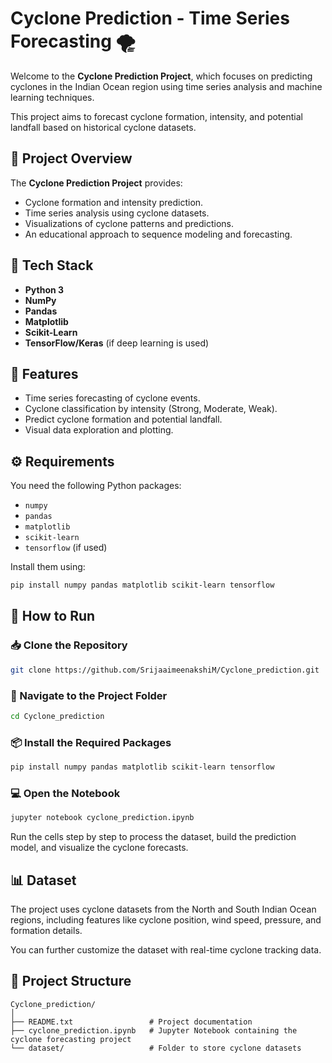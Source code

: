 # Cyclone Prediction - Time Series Forecasting 🌪️

Welcome to the **Cyclone Prediction Project**, which focuses on predicting cyclones in the Indian Ocean region using time series analysis and machine learning techniques.

This project aims to forecast cyclone formation, intensity, and potential landfall based on historical cyclone datasets.

## 📄 Project Overview
The **Cyclone Prediction Project** provides:
- Cyclone formation and intensity prediction.
- Time series analysis using cyclone datasets.
- Visualizations of cyclone patterns and predictions.
- An educational approach to sequence modeling and forecasting.

## 💪 Tech Stack
- **Python 3**
- **NumPy**
- **Pandas**
- **Matplotlib**
- **Scikit-Learn**
- **TensorFlow/Keras** (if deep learning is used)

## 🚀 Features
- Time series forecasting of cyclone events.
- Cyclone classification by intensity (Strong, Moderate, Weak).
- Predict cyclone formation and potential landfall.
- Visual data exploration and plotting.

## ⚙️ Requirements
You need the following Python packages:
- `numpy`
- `pandas`
- `matplotlib`
- `scikit-learn`
- `tensorflow` (if used)

Install them using:
```bash
pip install numpy pandas matplotlib scikit-learn tensorflow
```

## 🚀 How to Run

### 📥 Clone the Repository
```bash
git clone https://github.com/SrijaaimeenakshiM/Cyclone_prediction.git
```

### 🔢 Navigate to the Project Folder
```bash
cd Cyclone_prediction
```

### 📦 Install the Required Packages
```bash
pip install numpy pandas matplotlib scikit-learn tensorflow
```

### 💻 Open the Notebook
```bash
jupyter notebook cyclone_prediction.ipynb
```

Run the cells step by step to process the dataset, build the prediction model, and visualize the cyclone forecasts.

## 📊 Dataset
The project uses cyclone datasets from the North and South Indian Ocean regions, including features like cyclone position, wind speed, pressure, and formation details.

You can further customize the dataset with real-time cyclone tracking data.

## 📂 Project Structure
```plaintext
Cyclone_prediction/
│
├── README.txt                 # Project documentation
├── cyclone_prediction.ipynb   # Jupyter Notebook containing the cyclone forecasting project
└── dataset/                   # Folder to store cyclone datasets
```
